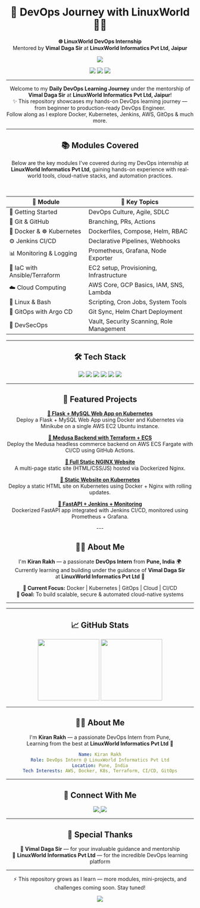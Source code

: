 <h1 align="center">🚀 DevOps Journey with LinuxWorld 🙋‍♂️</h1>

<p align="center">
  <strong>🌐 LinuxWorld DevOps Internship</strong><br/>
  Mentored by <strong>Vimal Daga Sir</strong> at <strong>LinuxWorld Informatics Pvt Ltd, Jaipur</strong>
</p>

<p align="center">
  <img src="https://readme-typing-svg.herokuapp.com?font=Fira+Code&size=22&duration=3000&pause=1000&center=true&width=435&lines=DevOps+Intern+at+LinuxWorld;Cloud+Native+Learner;Open+Source+Explorer;CI%2FCD+Pipeline+Builder"/>
</p>

<p align="center">
  <img src="https://img.shields.io/badge/LinuxWorld-Tech%20Intern-blue?style=for-the-badge&logo=linux" />
  <img src="https://img.shields.io/github/last-commit/Kiranrakh/LW-DevOps-Learning-Daily?style=for-the-badge&color=green" />
  <img src="https://img.shields.io/github/stars/Kiranrakh/LW-DevOps-Learning-Daily?style=for-the-badge" />
</p>

---

<p align="center">
  Welcome to my <strong>Daily DevOps Learning Journey</strong> under the mentorship of <strong>Vimal Daga Sir</strong> at <strong>LinuxWorld Informatics Pvt Ltd, Jaipur</strong>!<br>
  ✨ This repository showcases my hands-on DevOps learning journey — from beginner to production-ready DevOps Engineer. <br/>
  Follow along as I explore Docker, Kubernetes, Jenkins, AWS, GitOps & much more.
</p>

---

<h2 align="center">📚 Modules Covered</h2>

<p align="center">
  Below are the key modules I've covered during my DevOps internship at <strong>LinuxWorld Informatics Pvt Ltd</strong>,
  gaining hands-on experience with real-world tools, cloud-native stacks, and automation practices.
</p>

<br/>

<div align="center">

<table>
  <thead>
    <tr>
      <th>📘 Module</th>
      <th>🔧 Key Topics</th>
    </tr>
  </thead>
  <tbody>
    <tr>
      <td>🏁 Getting Started</td>
      <td>DevOps Culture, Agile, SDLC</td>
    </tr>
    <tr>
      <td>🔗 Git & GitHub</td>
      <td>Branching, PRs, Actions</td>
    </tr>
    <tr>
      <td>🐳 Docker & ☸ Kubernetes</td>
      <td>Dockerfiles, Compose, Helm, RBAC</td>
    </tr>
    <tr>
      <td>⚙️ Jenkins CI/CD</td>
      <td>Declarative Pipelines, Webhooks</td>
    </tr>
    <tr>
      <td>📊 Monitoring & Logging</td>
      <td>Prometheus, Grafana, Node Exporter</td>
    </tr>
    <tr>
      <td>🧱 IaC with Ansible/Terraform</td>
      <td>EC2 setup, Provisioning, Infrastructure</td>
    </tr>
    <tr>
      <td>☁️ Cloud Computing</td>
      <td>AWS Core, GCP Basics, IAM, SNS, Lambda</td>
    </tr>
    <tr>
      <td>🐧 Linux & Bash</td>
      <td>Scripting, Cron Jobs, System Tools</td>
    </tr>
    <tr>
      <td>🔁 GitOps with Argo CD</td>
      <td>Git Sync, Helm Chart Deployment</td>
    </tr>
    <tr>
      <td>🔐 DevSecOps</td>
      <td>Vault, Security Scanning, Role Management</td>
    </tr>
  </tbody>
</table>

---

<h2 align="center">🛠️ Tech Stack</h2>

<p align="center">
  <img src="https://img.shields.io/badge/Docker-2496ED?style=for-the-badge&logo=docker&logoColor=white"/>
  <img src="https://img.shields.io/badge/Kubernetes-326CE5?style=for-the-badge&logo=kubernetes&logoColor=white"/>
  <img src="https://img.shields.io/badge/Jenkins-D24939?style=for-the-badge&logo=jenkins&logoColor=white"/>
  <img src="https://img.shields.io/badge/Terraform-623CE4?style=for-the-badge&logo=terraform&logoColor=white"/>
  <img src="https://img.shields.io/badge/Ansible-EE0000?style=for-the-badge&logo=ansible&logoColor=white"/>
  <img src="https://img.shields.io/badge/AWS-FF9900?style=for-the-badge&logo=amazonaws&logoColor=white"/>
</p>

---
<h2 align="center">🚀 Featured Projects</h2> <p align="center"> <a href="https://github.com/Kiranrakh/Flask-MySQL-App-on-Kubernetes-Minikube-EC2-.git"><strong>📌 Flask + MySQL Web App on Kubernetes</strong></a><br/> Deploy a Flask + MySQL Web App using Docker and Kubernetes via Minikube on a single AWS EC2 Ubuntu instance. </p> <p align="center"> <a href="https://github.com/Kiranrakh/Terraform-Ia-to-Deploy-Medusa-Backend-on-AWS-ECS-Fargate.git"><strong>📌 Medusa Backend with Terraform + ECS</strong></a><br/> Deploy the Medusa headless commerce backend on AWS ECS Fargate with CI/CD using GitHub Actions. </p> <p align="center"> <a href="https://github.com/Kiranrakh/full-static-nginx-website.git"><strong>📌 Full Static NGINX Website</strong></a><br/> A multi-page static site (HTML/CSS/JS) hosted via Dockerized Nginx. </p> <p align="center"> <a href="https://github.com/Kiranrakh/Deploying-a-Static-HTML-Website-on-Kubernetes-using-Docker-Nginx.git"><strong>📌 Static Website on Kubernetes</strong></a><br/> Deploy a static HTML site on Kubernetes using Docker + Nginx with rolling updates. </p> <p align="center"> <a href="https://github.com/Kiranrakh/Dockerized-FastAPI-Application.git"><strong>📌 FastAPI + Jenkins + Monitoring</strong></a><br/> Dockerized FastAPI app integrated with Jenkins CI/CD, monitored using Prometheus + Grafana. </p>
---

<h2 align="center">🙋‍♂️ About Me</h2>

<p align="center">
  I'm <strong>Kiran Rakh</strong> — a passionate <strong>DevOps Intern</strong> from <strong>Pune, India</strong> 🌍<br/>
  Currently learning and building under the guidance of <strong>Vimal Daga Sir</strong><br/>
  at <strong>LinuxWorld Informatics Pvt Ltd</strong> 🚀
</p>

<p align="center">
  <strong>🔭 Current Focus:</strong> Docker | Kubernetes | GitOps | Cloud | CI/CD<br/>
  <strong>🧠 Goal:</strong> To build scalable, secure & automated cloud-native systems
</p>




---
---

<h2 align="center">📈 GitHub Stats</h2>

<p align="center">
  <img src="https://github-readme-stats.vercel.app/api?username=Kiranrakh&show_icons=true&theme=tokyonight&count_private=true" height="165" />
  <img src="https://github-readme-stats.vercel.app/api/top-langs/?username=Kiranrakh&layout=compact&theme=tokyonight" height="165" />
</p>

---

<h2 align="center">🙋‍♂️ About Me</h2>

<p align="center">
  I'm <strong>Kiran Rakh</strong> — a passionate DevOps Intern from Pune,<br/>
  Learning from the best at <strong>LinuxWorld Informatics Pvt Ltd</strong> 🚀
</p>




```yaml
Name: Kiran Rakh
Role: DevOps Intern @ LinuxWorld Informatics Pvt Ltd
Location: Pune, India
Tech Interests: AWS, Docker, K8s, Terraform, CI/CD, GitOps

````

---

<h2 align="center">📡 Connect With Me</h2>

<p align="center">
  <a href="https://www.linkedin.com/in/kiran-rakh-b644b6248/">
    <img src="https://img.shields.io/badge/LinkedIn-Kiran%20Rakh-blue?style=for-the-badge&logo=linkedin"/>
  </a>
  <a href="https://github.com/Kiranrakh">
    <img src="https://img.shields.io/badge/GitHub-Kiranrakh-black?style=for-the-badge&logo=github"/>
  </a>
</p>

---

<h2 align="center">🙏 Special Thanks</h2>

<p align="center">
  🧠 <strong>Vimal Daga Sir</strong> — for your invaluable guidance and mentorship<br />
  🏢 <strong>LinuxWorld Informatics Pvt Ltd</strong> — for the incredible DevOps learning platform
</p>

---

<p align="center">
  ⚡ This repository grows as I learn — more modules, mini-projects, and challenges coming soon. Stay tuned!
</p>

<p align="center">
  <img src="https://capsule-render.vercel.app/api?type=waving&color=gradient&height=120&section=footer"/>
</p>


